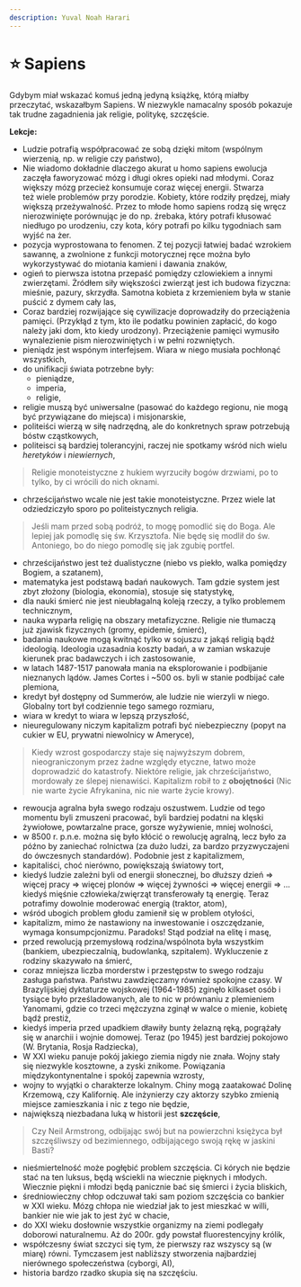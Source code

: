 ```yaml
---
description: Yuval Noah Harari
---
```


# ⭐ Sapiens

Gdybym miał wskazać komuś jedną jedyną książkę, którą miałby przeczytać, wskazałbym Sapiens. W niezwykle namacalny sposób pokazuje tak trudne zagadnienia jak religie, politykę, szczęście.

**Lekcje:**
- Ludzie potrafią współpracować ze sobą dzięki mitom (wspólnym wierzenią, np. w religie czy państwo),
- Nie wiadomo dokładnie dlaczego akurat u homo sapiens ewolucja zaczęła faworyzować mózg i długi okres opieki nad młodymi. Coraz większy mózg przecież konsumuje coraz więcej energii. Stwarza też wiele problemów przy porodzie. Kobiety, które rodziły prędzej, miały większą przeżywalność. Przez to młode homo sapiens rodzą się wręcz nierozwinięte porównując je do np. źrebaka, który potrafi kłusować niedługo po urodzeniu, czy kota, kóry potrafi po kilku tygodniach sam wyjść na żer. 
- pozycja wyprostowana to fenomen. Z tej pozycji łatwiej badać wzrokiem sawannę, a zwolnione z funkcji motorycznej ręce można było wykorzystywać do miotania kamieni i dawania znaków,
- ogień to pierwsza istotna przepaść pomiędzy czlowiekiem a innymi zwierzętami. Żródłem siły większości zwierząt jest ich budowa fizyczna: mieśnie, pazury, skrzydła. Samotna kobieta z krzemieniem była w stanie puścić z dymem cały las,
- Coraz bardziej rozwijające się cywilizacje doprowadziły do przeciążenia pamięci. (Przykłąd z tym, kto ile podatku powinien zapłacić, do kogo należy jaki dom, kto kiedy urodzony). Przeciążenie pamięci wymusiło wynalezienie pism nierozwiniętych i w pełni rozwniętych.
- pieniądz jest wspónym interfejsem. Wiara w niego musiała pochłonąć wszystkich,
- do unifikacji świata potrzebne były:
	- pieniądze,
	- imperia,
	- religie,
- religie muszą być uniwersalne (pasować do każdego regionu, nie mogą być przywiązane do miejsca) i misjonarskie,
- politeiści wierzą w siłę nadrzędną, ale do konkretnych spraw potrzebują bóstw cząstkowych,
- politeisci są bardziej tolerancyjni, raczej nie spotkamy wśród nich wielu *heretyków* i *niewiernych*,

> Religie monoteistyczne z hukiem wyrzuciły bogów drzwiami, po to tylko, by ci wrócili do nich oknami.

- chrześcijaństwo wcale nie jest takie monoteistyczne. Przez wiele lat odziedziczyło sporo po politeistycznych religia.

> Jeśli mam przed sobą podróż, to mogę pomodlić się do Boga. Ale lepiej jak pomodlę się św. Krzysztofa. Nie będę się modlił do św. Antoniego, bo do niego pomodlę się jak zgubię portfel.

- chrześcijaństwo jest też dualistyczne (niebo vs piekło, walka pomiędzy Bogiem, a szatanem),
- matematyka jest podstawą badań naukowych. Tam gdzie system jest zbyt złożony (biologia, ekonomia), stosuje się statystykę,
- dla nauki śmierć nie jest nieubłagalną koleją rzeczy, a tylko problemem technicznym,
- nauka wyparła religię na obszary metafizyczne. Religie nie tłumaczą już zjawisk fizycznych (gromy, epidemie, śmierć),
- badania naukowe mogą kwitnąć tylko w sojuszu z jakąś religią bądź ideologią. Ideologia uzasadnia koszty badań, a w zamian wskazuje kierunek prac badawczych i ich zastosowanie,
- w latach 1487-1517 panowała mania na eksplorowanie i podbijanie nieznanych lądów. James Cortes i ~500 os. byli w stanie podbijać całe plemiona,
- kredyt był dostępny od Summerów, ale ludzie nie wierzyli w niego. Globalny tort był codziennie tego samego rozmiaru,
- wiara w kredyt to wiara w lepszą przyszłość,
- nieuregulowany niczym kapitalizm potrafi być niebezpieczny (popyt na cukier w EU, prywatni niewolnicy w Ameryce),

> Kiedy wzrost gospodarczy staje się najwyższym dobrem, nieograniczonym przez żadne względy etyczne, łatwo może doprowadzić do katastrofy. Niektóre religie, jak chrześcijaństwo, mordowały ze ślepej nienawiści. Kapitalizm robił to z **obojętności** (Nic nie warte życie Afrykanina, nic nie warte życie krowy).

- rewoucja agralna była swego rodzaju oszustwem. Ludzie od tego momentu byli zmuszeni pracować, byli bardziej podatni na klęski żywiołowe, powtarzalne prace, gorsze wyżywienie, mniej wolności,
- w 8500 r. p.n.e. można się było kłócić o rewolucję agralną, lecz było za późno by zaniechać rolnictwa (za dużo ludzi, za bardzo przyzwyczajeni do ówczesnych standardów). Podobnie jest z kapitalizmem,
- kapitaliści, choć nierówno, powiększają światowy tort,
- kiedyś ludzie zależni byli od energii słonecznej, bo dłuższy dzień => więcej pracy => więcej plonów => więcej żywności => więcej energii => ...
	kiedyś mięśnie człowieka/zwięrząt transferowały tą energię. Teraz potrafimy dowolnie moderować energią (traktor, atom),
- wśród ubogich problem głodu zamienił się w problem otyłości,
- kapitalizm, mimo że nastawiony na inwestowanie i oszczędzanie, wymaga konsumpcjonizmu. Paradoks! Stąd podział na elitę i masę,
- przed rewolucją przemysłową rodzina/wspólnota była wszystkim (bankiem, ubezpieczalnią, budowlanką, szpitalem). Wykluczenie z rodziny skazywało na śmierć,
- coraz mniejsza liczba morderstw i przestępstw to swego rodzaju zasługa państwa. Państwu zawdzięczamy również spokojne czasy. W Brazylijskiej dyktaturze wojskowej (1964-1985) zginęło kilkaset osób i tysiące było prześladowanych, ale to nic w prównaniu z plemieniem Yanomami, gdzie co trzeci mężczyzna zginął w walce o mienie, kobietę bądź prestiż,
- kiedyś imperia przed upadkiem dławiły bunty żelazną ręką, pogrążały się w anarchii i wojnie domowej. Teraz (po 1945) jest bardziej pokojowo (W. Brytania, Rosja Radziecka),
- W XXI wieku panuje pokój jakiego ziemia nigdy nie znała. Wojny stały się niezwykle kosztowne, a zyski znikome. Powiązania międzykontynentalne i spokój zapewnia wzrosty,
- wojny to wyjątki o charakterze lokalnym. Chiny mogą zaatakować Dolinę Krzemową, czy Kalifornię. Ale inżynierzy czy aktorzy szybko zmienią miejsce zamieszkania i nic z tego nie będzie,
- największą niezbadana luką w historii jest **szczęście**,

> Czy Neil Armstrong, odbijając swój but na powierzchni księżyca był szczęśliwszy od bezimiennego, odbijającego swoją rękę w jaskini Basti?

- nieśmiertelność może pogłębić problem szczęścia. Ci kórych nie będzie stać na ten luksus, będą wściekli na wiecznie pięknych i młodych. Wiecznie piękni i młodzi będą panicznie bać się śmierci i życia bliskich,
- średniowieczny chłop odczuwał taki sam poziom szczęścia co bankier w XXI wieku. Mózg chłopa nie wiedział jak to jest mieszkać w willi, bankier nie wie jak to jest żyć w chacie,
- do XXI wieku dosłownie wszystkie organizmy na ziemi podlegały doborowi naturalnemu. Aż do 200r. gdy powstał fluorestencyjny królik,
- współczesny świat szczyci się tym, że pierwszy raz wszyscy są (w miarę) równi. Tymczasem jest nabliższy stworzenia najbardziej nierównego społeczeństwa (cyborgi, AI),
- historia bardzo rzadko skupia się na szczęściu.